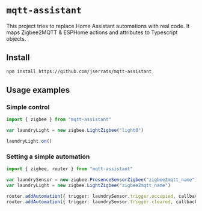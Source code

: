 # `mqtt-assistant`

This project tries to replace Home Assistant automations with real code. It maps Zigbee2MQTT & ESPHome actions and attributes to Typescript objects.

## Install

```sh
npm install https://github.com/jserrats/mqtt-assistant
```

## Usage examples

### Simple control

```ts
import { zigbee } from "mqtt-assistant"

var laundryLight = new zigbee.LightZigbee("light0")

laundryLight.on()
```

### Setting a simple automation

```ts
import { zigbee, router } from "mqtt-assistant"

var laundrySensor = new zigbee.PresenceSensorZigbee("zigbee2mqtt_name")
var laundryLight = new zigbee.LightZigbee("zigbee2mqtt_name")

router.addAutomation({ trigger: laundrySensor.trigger.occupied, callback: () => { laundryLight.on() } })
router.addAutomation({ trigger: laundrySensor.trigger.cleared, callback: () => { laundryLight.off() } })
```